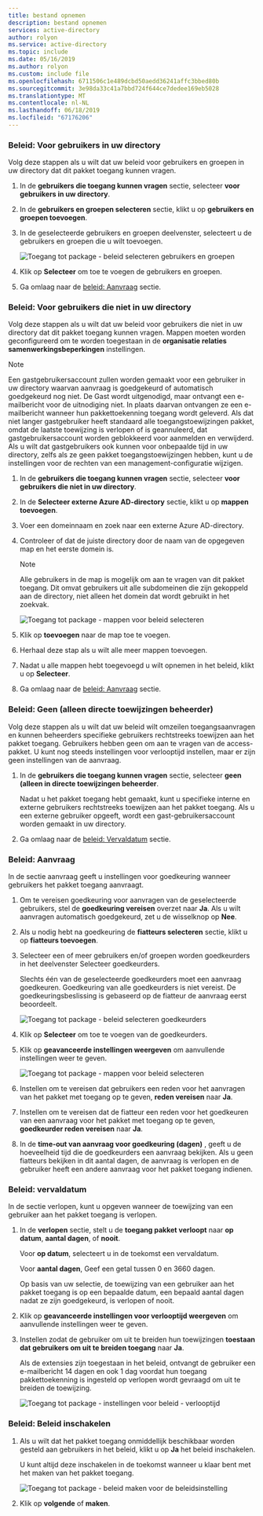 ```yaml
---
title: bestand opnemen
description: bestand opnemen
services: active-directory
author: rolyon
ms.service: active-directory
ms.topic: include
ms.date: 05/16/2019
ms.author: rolyon
ms.custom: include file
ms.openlocfilehash: 6711506c1e489dcbd50aedd36241affc3bbed80b
ms.sourcegitcommit: 3e98da33c41a7bbd724f644ce7dedee169eb5028
ms.translationtype: MT
ms.contentlocale: nl-NL
ms.lasthandoff: 06/18/2019
ms.locfileid: "67176206"
---
```

### <a name="policy-for-users-in-your-directory"></a>Beleid: Voor gebruikers in uw directory

Volg deze stappen als u wilt dat uw beleid voor gebruikers en groepen in uw directory dat dit pakket toegang kunnen vragen.

1. In de **gebruikers die toegang kunnen vragen** sectie, selecteer **voor gebruikers in uw directory**.

1. In de **gebruikers en groepen selecteren** sectie, klikt u op **gebruikers en groepen toevoegen**.

1. In de geselecteerde gebruikers en groepen deelvenster, selecteert u de gebruikers en groepen die u wilt toevoegen.

    ![Toegang tot package - beleid selecteren gebruikers en groepen](./media/active-directory-entitlement-management-policy/policy-select-users-groups.png)

1. Klik op **Selecteer** om toe te voegen de gebruikers en groepen.

1. Ga omlaag naar de [beleid: Aanvraag](#policy-request) sectie.

### <a name="policy-for-users-not-in-your-directory"></a>Beleid: Voor gebruikers die niet in uw directory

Volg deze stappen als u wilt dat uw beleid voor gebruikers die niet in uw directory dat dit pakket toegang kunnen vragen. Mappen moeten worden geconfigureerd om te worden toegestaan in de **organisatie relaties samenwerkingsbeperkingen** instellingen.

> [!NOTE]
> Een gastgebruikersaccount zullen worden gemaakt voor een gebruiker in uw directory waarvan aanvraag is goedgekeurd of automatisch goedgekeurd nog niet. De Gast wordt uitgenodigd, maar ontvangt een e-mailbericht voor de uitnodiging niet. In plaats daarvan ontvangen ze een e-mailbericht wanneer hun pakkettoekenning toegang wordt geleverd. Als dat niet langer gastgebruiker heeft standaard alle toegangstoewijzingen pakket, omdat de laatste toewijzing is verlopen of is geannuleerd, dat gastgebruikersaccount worden geblokkeerd voor aanmelden en verwijderd. Als u wilt dat gastgebruikers ook kunnen voor onbepaalde tijd in uw directory, zelfs als ze geen pakket toegangstoewijzingen hebben, kunt u de instellingen voor de rechten van een management-configuratie wijzigen.

1. In de **gebruikers die toegang kunnen vragen** sectie, selecteer **voor gebruikers die niet in uw directory**.

1. In de **Selecteer externe Azure AD-directory** sectie, klikt u op **mappen toevoegen**.

1. Voer een domeinnaam en zoek naar een externe Azure AD-directory.

1. Controleer of dat de juiste directory door de naam van de opgegeven map en het eerste domein is.

    > [!NOTE]
    > Alle gebruikers in de map is mogelijk om aan te vragen van dit pakket toegang. Dit omvat gebruikers uit alle subdomeinen die zijn gekoppeld aan de directory, niet alleen het domein dat wordt gebruikt in het zoekvak.

    ![Toegang tot package - mappen voor beleid selecteren](./media/active-directory-entitlement-management-policy/policy-select-directories.png)

1. Klik op **toevoegen** naar de map toe te voegen.

1. Herhaal deze stap als u wilt alle meer mappen toevoegen.

1. Nadat u alle mappen hebt toegevoegd u wilt opnemen in het beleid, klikt u op **Selecteer**.

1. Ga omlaag naar de [beleid: Aanvraag](#policy-request) sectie.

### <a name="policy-none-administrator-direct-assignments-only"></a>Beleid: Geen (alleen directe toewijzingen beheerder)

Volg deze stappen als u wilt dat uw beleid wilt omzeilen toegangsaanvragen en kunnen beheerders specifieke gebruikers rechtstreeks toewijzen aan het pakket toegang. Gebruikers hebben geen om aan te vragen van de access-pakket. U kunt nog steeds instellingen voor verlooptijd instellen, maar er zijn geen instellingen van de aanvraag.

1. In de **gebruikers die toegang kunnen vragen** sectie, selecteer **geen (alleen in directe toewijzingen beheerder**.

    Nadat u het pakket toegang hebt gemaakt, kunt u specifieke interne en externe gebruikers rechtstreeks toewijzen aan het pakket toegang. Als u een externe gebruiker opgeeft, wordt een gast-gebruikersaccount worden gemaakt in uw directory.

1. Ga omlaag naar de [beleid: Vervaldatum](#policy-expiration) sectie.

### <a name="policy-request"></a>Beleid: Aanvraag

In de sectie aanvraag geeft u instellingen voor goedkeuring wanneer gebruikers het pakket toegang aanvraagt.

1. Om te vereisen goedkeuring voor aanvragen van de geselecteerde gebruikers, stel de **goedkeuring vereisen** overzet naar **Ja**. Als u wilt aanvragen automatisch goedgekeurd, zet u de wisselknop op **Nee**.

1. Als u nodig hebt na goedkeuring de **fiatteurs selecteren** sectie, klikt u op **fiatteurs toevoegen**.

1. Selecteer een of meer gebruikers en/of groepen worden goedkeurders in het deelvenster Selecteer goedkeurders.

    Slechts één van de geselecteerde goedkeurders moet een aanvraag goedkeuren. Goedkeuring van alle goedkeurders is niet vereist. De goedkeuringsbeslissing is gebaseerd op de fiatteur de aanvraag eerst beoordeelt.

    ![Toegang tot package - beleid selecteren goedkeurders](./media/active-directory-entitlement-management-policy/policy-select-approvers.png)

1. Klik op **Selecteer** om toe te voegen van de goedkeurders.

1. Klik op **geavanceerde instellingen weergeven** om aanvullende instellingen weer te geven.

    ![Toegang tot package - mappen voor beleid selecteren](./media/active-directory-entitlement-management-policy/policy-advanced-request.png)

1. Instellen om te vereisen dat gebruikers een reden voor het aanvragen van het pakket met toegang op te geven, **reden vereisen** naar **Ja**.

1. Instellen om te vereisen dat de fiatteur een reden voor het goedkeuren van een aanvraag voor het pakket met toegang op te geven, **goedkeurder reden vereisen** naar **Ja**.

1. In de **time-out van aanvraag voor goedkeuring (dagen)** , geeft u de hoeveelheid tijd die de goedkeurders een aanvraag bekijken. Als u geen fiatteurs bekijken in dit aantal dagen, de aanvraag is verlopen en de gebruiker heeft een andere aanvraag voor het pakket toegang indienen.

### <a name="policy-expiration"></a>Beleid: vervaldatum

In de sectie verlopen, kunt u opgeven wanneer de toewijzing van een gebruiker aan het pakket toegang is verlopen.

1. In de **verlopen** sectie, stelt u de **toegang pakket verloopt** naar **op datum**, **aantal dagen**, of **nooit**.

    Voor **op datum**, selecteert u in de toekomst een vervaldatum.

    Voor **aantal dagen**, Geef een getal tussen 0 en 3660 dagen.

    Op basis van uw selectie, de toewijzing van een gebruiker aan het pakket toegang is op een bepaalde datum, een bepaald aantal dagen nadat ze zijn goedgekeurd, is verlopen of nooit.

1. Klik op **geavanceerde instellingen voor verlooptijd weergeven** om aanvullende instellingen weer te geven.

1. Instellen zodat de gebruiker om uit te breiden hun toewijzingen **toestaan dat gebruikers om uit te breiden toegang** naar **Ja**.

    Als de extensies zijn toegestaan in het beleid, ontvangt de gebruiker een e-mailbericht 14 dagen en ook 1 dag voordat hun toegang pakkettoekenning is ingesteld op verlopen wordt gevraagd om uit te breiden de toewijzing.

    ![Toegang tot package - instellingen voor beleid - verlooptijd](./media/active-directory-entitlement-management-policy/policy-expiration.png)

### <a name="policy-enable-policy"></a>Beleid: Beleid inschakelen

1. Als u wilt dat het pakket toegang onmiddellijk beschikbaar worden gesteld aan gebruikers in het beleid, klikt u op **Ja** het beleid inschakelen.

    U kunt altijd deze inschakelen in de toekomst wanneer u klaar bent met het maken van het pakket toegang.

    ![Toegang tot package - beleid maken voor de beleidsinstelling](./media/active-directory-entitlement-management-policy/policy-enable.png)

1. Klik op **volgende** of **maken**.
